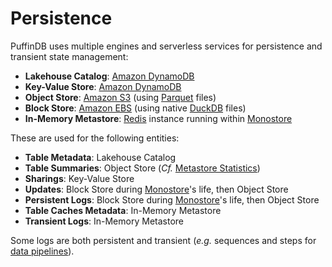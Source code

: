 # Persistence

PuffinDB uses multiple engines and serverless services for persistence and transient state management:

- **Lakehouse Catalog**: [Amazon DynamoDB](https://aws.amazon.com/dynamodb/)
- **Key-Value Store**: [Amazon DynamoDB](https://aws.amazon.com/dynamodb/)
- **Object Store**: [Amazon S3](https://aws.amazon.com/s3/) (using [Parquet](https://parquet.apache.org/) files)
- **Block Store**: [Amazon EBS](https://aws.amazon.com/ebs/) (using native [DuckDB](https://duckdb.org/) files)
- **In-Memory Metastore**: [Redis](https://redis.io/) instance running within [Monostore](Monostore.md)

These are used for the following entities:

- **Table Metadata**: Lakehouse Catalog
- **Table Summaries**: Object Store (*Cf.* [Metastore Statistics](Metastore.md))
- **Sharings**: Key-Value Store
- **Updates**: Block Store during [Monostore](Monostore.md)'s life, then Object Store
- **Persistent Logs**: Block Store during [Monostore](Monostore.md)'s life, then Object Store
- **Table Caches Metadata**: In-Memory Metastore
- **Transient Logs**: In-Memory Metastore

Some logs are both persistent and transient (*e.g.* sequences and steps for [data pipelines](Pipeline%20Engine.md)).
